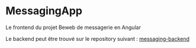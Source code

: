 # MessagingApp

Le frontend du projet Beweb de messagerie en Angular

Le backend peut être trouvé sur le repository suivant : [messaging-backend](https://github.com/gitSushi/messages-node-backend)
